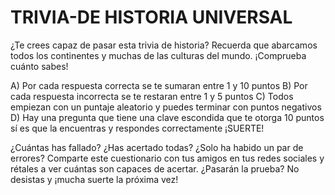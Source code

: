 # TRIVIA-DE HISTORIA UNIVERSAL

¿Te crees capaz de pasar esta trivia de historia? Recuerda que abarcamos todos los continentes y muchas de las culturas del mundo. ¡Comprueba cuánto sabes!

A) Por cada respuesta correcta se te sumaran entre 1 y 10 puntos
B) Por cada respuesta incorrecta se te restaran entre 1 y 5 puntos
C) Todos empiezan con un puntaje aleatorio y puedes terminar con puntos negativos
D) Hay una pregunta que tiene una clave escondida que te otorga 10 puntos sí es que la encuentras y respondes correctamente ¡SUERTE!

¿Cuántas has fallado? ¿Has acertado todas? ¿Solo ha habido un par de errores? Comparte este cuestionario con tus amigos en tus redes sociales y rétales a ver cuántas son capaces de acertar. ¿Pasarán la prueba? No desistas y ¡mucha suerte la próxima vez!
